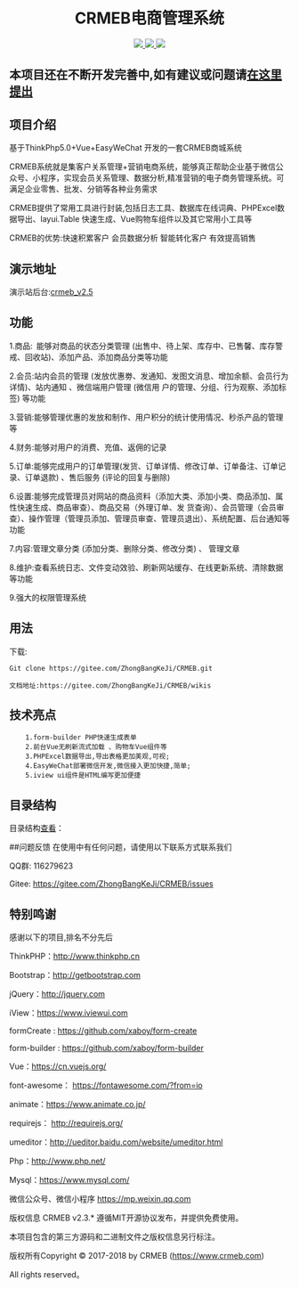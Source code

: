 <h1 align="center"> CRMEB电商管理系统</h1> 
<p align="center">
    <a href="http://www.crmeb.com">
        <img src="https://img.shields.io/badge/OfficialWebsite-CRMEB-yellow.svg" />
    </a>
    <a href="http://www.crmeb.com">
        <img src="https://img.shields.io/badge/Edition-2.3-blue.svg" />
    </a>
     <a href="https://github.com/sugar1569/CRMEB">
        <img src="https://img.shields.io/badge/download-103m-red.svg" />
    </a>
</p>

## 本项目还在不断开发完善中,如有建议或问题请[在这里提出](https://gitee.com/ZhongBangKeJi/CRMEB/issues)
## 项目介绍
   基于ThinkPhp5.0+Vue+EasyWeChat 开发的一套CRMEB商城系统
    
   CRMEB系统就是集客户关系管理+营销电商系统，能够真正帮助企业基于微信公众号、小程序，实现会员关系管理、数据分析,精准营销的电子商务管理系统。可满足企业零售、批发、分销等各种业务需求
    
   CRMEB提供了常用工具进行封装,包括日志工具、数据库在线词典、PHPExcel数据导出、layui.Table 快速生成、Vue购物车组件以及其它常用小工具等
    
   CRMEB的优势:快速积累客户 会员数据分析 智能转化客户 有效提高销售
##  演示地址
   演示站后台:[crmeb_v2.5](http://demo25.crmeb.net) 
## 功能

   1.商品: 能够对商品的状态分类管理 (出售中、待上架、库存中、已售馨、库存警戒、回收站)、添加产品、添加商品分类等功能
   
   2.会员:站内会员的管理 (发放优惠劵、发通知、发图文消息、增加余额、会员行为详情)、站内通知 、微信端用户管理 (微信用
        户的管理、分组、行为观察、添加标签) 等功能
        
   3.营销:能够管理优惠的发放和制作、用户积分的统计使用情况、秒杀产品的管理等
   
   4.财务:能够对用户的消费、充值、返佣的记录
   
   5.订单:能够完成用户的订单管理(发货、订单详情、修改订单、订单备注、订单记录、订单退款) 、售后服务 (评论的回复与删除)
   
   6.设置:能够完成管理员对网站的商品资料（添加大类、添加小类、商品添加、属性快速生成、商品审查）、商品交易（外理订单、发
        货查询）、会员管理（会员审查）、操作管理（管理员添加、管理员审查、管理员退出）、系统配置、后台通知等功能
        
   7.内容:管理文章分类 (添加分类、删除分类、修改分类) 、 管理文章
   
   8.维护:查看系统日志、文件变动效验、刷新网站缓存、在线更新系统、清除数据等功能

   9.强大的权限管理系统

## 用法

   下载: 

```
Git clone https://gitee.com/ZhongBangKeJi/CRMEB.git
```
    文档地址:https://gitee.com/ZhongBangKeJi/CRMEB/wikis

## 技术亮点
~~~
    1.form-builder PHP快速生成表单 
    2.前台Vue无刷新流式加载 、购物车Vue组件等
    3.PHPExcel数据导出,导出表格更加美观,可视;
    4.EasyWeChat部署微信开发,微信接入更加快捷,简单;
    5.iview ui组件是HTML编写更加便捷
~~~
## 目录结构

目录结构[查看](https://gitee.com/ZhongBangKeJi/CRMEB/wikis/pages/preview?title=%E7%A8%8B%E5%BA%8F%E7%9B%AE%E5%BD%95&parent=)：


##问题反馈
在使用中有任何问题，请使用以下联系方式联系我们

QQ群: 116279623

Gitee: https://gitee.com/ZhongBangKeJi/CRMEB/issues
## 特别鸣谢
感谢以下的项目,排名不分先后

ThinkPHP：http://www.thinkphp.cn

Bootstrap：http://getbootstrap.com

jQuery：http://jquery.com

iView：https://www.iviewui.com

formCreate : https://github.com/xaboy/form-create

form-builder : https://github.com/xaboy/form-builder

Vue：https://cn.vuejs.org/

font-awesome： https://fontawesome.com/?from=io

animate：https://www.animate.co.jp/

requirejs： http://requirejs.org/

umeditor：http://ueditor.baidu.com/website/umeditor.html

Php：http://www.php.net/

Mysql：https://www.mysql.com/

微信公众号、微信小程序 https://mp.weixin.qq.com

版权信息
CRMEB v2.3.* 遵循MIT开源协议发布，并提供免费使用。

本项目包含的第三方源码和二进制文件之版权信息另行标注。

版权所有Copyright © 2017-2018 by CRMEB (https://www.crmeb.com)

All rights reserved。